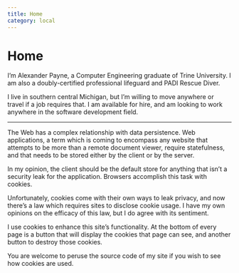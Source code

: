 ```yaml
---
title: Home
category: local
---
```


# Home

I’m Alexander Payne, a Computer Engineering graduate of Trine University. I am
also a doubly-certified professional lifeguard and PADI Rescue Diver.

I live in southern central Michigan, but I’m willing to move anywhere or travel
if a job requires that. I am available for hire, and am looking to work anywhere
in the software development field.

____

The Web has a complex relationship with data persistence. Web applications, a
term which is coming to encompass any website that attempts to be more than a
remote document viewer, require statefulness, and that needs to be stored either
by the client or by the server.

In my opinion, the client should be the default store for anything that isn’t a
security leak for the application. Browsers accomplish this task with cookies.

Unfortunately, cookies come with their own ways to leak privacy, and now there’s
a law which requires sites to disclose cookie usage. I have my own opinions on
the efficacy of this law, but I do agree with its sentiment.

I use cookies to enhance this site’s functionality. At the bottom of every page
is a button that will display the cookies that page can see, and another button
to destroy those cookies.

You are welcome to peruse the source code of my site if you wish to see how
cookies are used.
